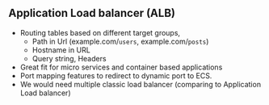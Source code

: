 ## Application Load balancer (ALB)

- Routing tables based on different target groups,
  - Path in Url (example.com/`users`, example.com/`posts`)
  - Hostname in URL
  - Query string, Headers
- Great fit for micro services and container based applications
- Port mapping features to redirect to dynamic port to ECS.
- We would need multiple classic load balancer (comparing to Application Load balancer)
